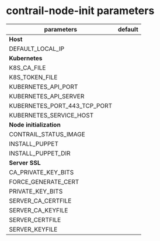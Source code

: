 # contrail-node-init parameters

| parameters                   | default |
| ---------------------------- | ------- |
| **Host**                     |         |
| DEFAULT_LOCAL_IP             |         |
| **Kubernetes**               |         |
| K8S_CA_FILE                  |         |
| K8S_TOKEN_FILE               |         |
| KUBERNETES_API_PORT          |         |
| KUBERNETES_API_SERVER        |         |
| KUBERNETES_PORT_443_TCP_PORT |         |
| KUBERNETES_SERVICE_HOST      |         |
| **Node initialization**      |         |
| CONTRAIL_STATUS_IMAGE        |         |
| INSTALL_PUPPET               |         |
| INSTALL_PUPPET_DIR           |         |
| **Server SSL**               |         |
| CA_PRIVATE_KEY_BITS          |         |
| FORCE_GENERATE_CERT          |         |
| PRIVATE_KEY_BITS             |         |
| SERVER_CA_CERTFILE           |         |
| SERVER_CA_KEYFILE            |         |
| SERVER_CERTFILE              |         |
| SERVER_KEYFILE               |         |

